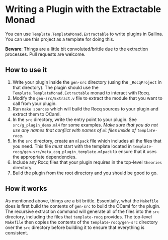 # Writing a Plugin with the Extractable Monad

You can use `Template.TemplateMonad.Extractable` to write plugins in Gallina.
You can use this project as a template for doing this.


**Beware**: Things are a little bit convoluted/brittle due to the extraction processes.
Pull requests are welcome.

## How to use it

1. Write your plugin inside the `gen-src` directory (using the `_RocqProject` in that directory). The plugin should use the `Template.TemplateMonad.Extractable` monad to interact with Rocq.
2. Modify the `gen-src/Extract.v` file to extract the module that you want to call from your plugin.
3. Run `make sources` which will build the Rocq sources to your plugin and extract them to OCaml.
4. In the `src` directory, write the entry point to your plugin. See `src/g_plugin_demo.ml4` for some examples. *Make sure that you do not use any names that conflict with names of `ml` files inside of `template-rocq`.*
5. In the `src` directory, create an `mlpack` file which includes all the files that you need. This file *must* start with the template located in `template-rocq/gen-src/meta_coq_plugin_template.mlpack` to ensure that it uses the appropriate dependencies.
6. Include any Rocq files that your plugin requires in the top-level `theories` directory.
7. Build the plugin from the root directory and you should be good to go.


## How it works

As mentioned above, things are a bit brittle.
Essentially, what the `Makefile` does is first build the contents of `gen-src` to build the OCaml for the plugin.
The recursive extraction command will generate all of the files into the `src` directory, including the files that `template-rocq` provides.
The top-level `Makefile` then copies the contents of the `template-rocq/gen-src` directory over the `src` directory before building it to ensure that everything is consistent.
